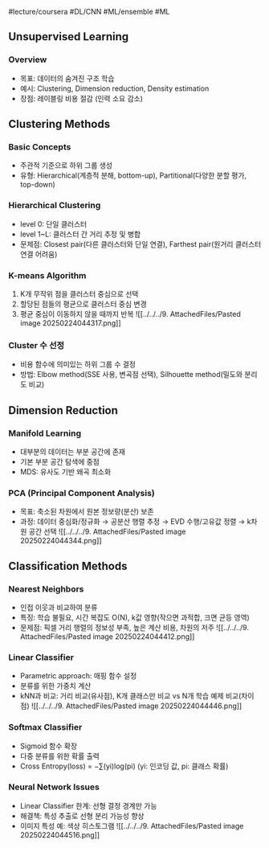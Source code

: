 #lecture/coursera #DL/CNN #ML/ensemble #ML
## Unsupervised Learning
### Overview
- 목표: 데이터의 숨겨진 구조 학습
- 예시: Clustering, Dimension reduction, Density estimation
- 장점: 레이블링 비용 절감 (인력 소요 감소)

## Clustering Methods
### Basic Concepts
- 주관적 기준으로 하위 그룹 생성
- 유형: Hierarchical(계층적 분해, bottom-up), Partitional(다양한 분할 평가, top-down)

### Hierarchical Clustering
- level 0: 단일 클러스터
- level 1~L: 클러스터 간 거리 추정 및 병합
- 문제점: Closest pair(다른 클러스터와 단일 연결), Farthest pair(원거리 클러스터 연결 어려움)

### K-means Algorithm
1. K개 무작위 점을 클러스터 중심으로 선택
2. 할당된 점들의 평균으로 클러스터 중심 변경
3. 평균 중심이 이동하지 않을 때까지 반복
	![[../../../9. AttachedFiles/Pasted image 20250224044317.png]]

### Cluster 수 선정
- 비용 함수에 의미있는 하위 그룹 수 결정
- 방법: Elbow method(SSE 사용, 변곡점 선택), Silhouette method(밀도와 분리도 비교)

## Dimension Reduction
### Manifold Learning
- 대부분의 데이터는 부분 공간에 존재
- 기본 부분 공간 탐색에 중점
- MDS: 유사도 기반 왜곡 최소화

### PCA (Principal Component Analysis)
- 목표: 축소된 차원에서 원본 정보량(분산) 보존
- 과정: 데이터 중심화/정규화 → 공분산 행렬 추정 → EVD 수행/고유값 정렬 → k차원 공간 선택
	![[../../../9. AttachedFiles/Pasted image 20250224044344.png]]

## Classification Methods
### Nearest Neighbors
- 인접 이웃과 비교하여 분류
- 특징: 학습 불필요, 시간 복잡도 O(N), k값 영향(작으면 과적합, 크면 균등 영역)
- 문제점: 픽셀 거리 행렬의 정보성 부족, 높은 계산 비용, 차원의 저주
	![[../../../9. AttachedFiles/Pasted image 20250224044412.png]]

### Linear Classifier
- Parametric approach: 매핑 함수 설정
- 분류를 위한 가중치 계산
- kNN과 비교: 거리 비교(유사점), K개 클래스만 비교 vs N개 학습 예제 비교(차이점)
	![[../../../9. AttachedFiles/Pasted image 20250224044446.png]]

### Softmax Classifier
- Sigmoid 함수 확장
- 다중 분류를 위한 확률 출력
- Cross Entropy(loss) = −∑(yi)log(pi) (yi: 인코딩 값, pi: 클래스 확률)

### Neural Network Issues
- Linear Classifier 한계: 선형 결정 경계만 가능
- 해결책: 특성 추출로 선형 분리 가능성 향상
- 이미지 특성 예: 색상 히스토그램
	![[../../../9. AttachedFiles/Pasted image 20250224044516.png]]